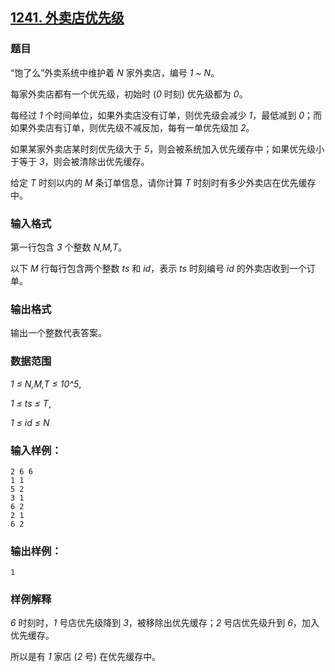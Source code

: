 ## [1241. 外卖店优先级](https://www.acwing.com/problem/content/1243/)

### 题目

“饱了么”外卖系统中维护着 *N* 家外卖店，编号 *1 ~ N*。

每家外卖店都有一个优先级，初始时 (*0* 时刻) 优先级都为 *0*。

每经过 *1* 个时间单位，如果外卖店没有订单，则优先级会减少 *1*，最低减到 *0*；而如果外卖店有订单，则优先级不减反加，每有一单优先级加 *2*。

如果某家外卖店某时刻优先级大于 *5*，则会被系统加入优先缓存中；如果优先级小于等于 *3*，则会被清除出优先缓存。

给定 *T* 时刻以内的 *M* 条订单信息，请你计算 *T* 时刻时有多少外卖店在优先缓存中。

### 输入格式

第一行包含 *3* 个整数 *N,M,T*。

以下 *M* 行每行包含两个整数 *ts* 和 *id*，表示 *ts* 时刻编号 *id* 的外卖店收到一个订单。

### 输出格式

输出一个整数代表答案。

### 数据范围

*1 ≤ N,M,T ≤ 10^5*,

*1 ≤ ts ≤ T*,

*1 ≤ id ≤ N*

### 输入样例：

```
2 6 6
1 1
5 2
3 1
6 2
2 1
6 2
```

### 输出样例：

```
1
```

### 样例解释

*6* 时刻时，*1* 号店优先级降到 *3*，被移除出优先缓存；*2* 号店优先级升到 *6*，加入优先缓存。

所以是有 *1* 家店 (*2* 号) 在优先缓存中。
